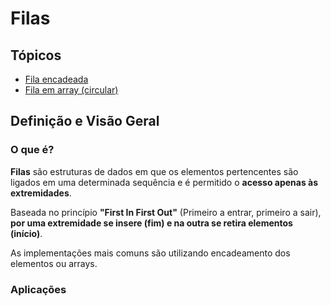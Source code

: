 # Filas

## Tópicos

* [Fila encadeada](filaEncadeada)
* [Fila em array (circular)](filaArr)

## Definição e Visão Geral

### O que é?

**Filas** são estruturas de dados em que os elementos pertencentes são ligados em uma determinada sequência e é permitido o **acesso apenas às extremidades**.

Baseada no princípio **"First In First Out"** (Primeiro a entrar, primeiro a sair), **por uma extremidade se insere (fim) e na outra se retira elementos (início)**.

As implementações mais comuns são utilizando encadeamento dos elementos ou arrays.

### Aplicações